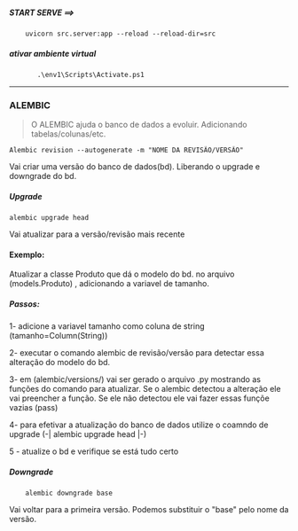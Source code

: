 #####   START SERVE ==>  
        uvicorn src.server:app --reload --reload-dir=src

#####   ativar ambiente virtual     
           .\env1\Scripts\Activate.ps1
-------------------------------------------------------------------------

### ALEMBIC

>O ALEMBIC  ajuda o banco de dados a evoluir. Adicionando tabelas/colunas/etc.

    Alembic revision --autogenerate -m "NOME DA REVISÃO/VERSÃO"
Vai criar uma versão do banco de dados(bd). Liberando o upgrade e downgrade do bd.

##### Upgrade
    alembic upgrade head
Vai atualizar para a versão/revisão mais recente

#### Exemplo:
Atualizar a classe Produto que dá o modelo do bd. no arquivo (models.Produto) , adicionando a variavel de tamanho. 

##### Passos:

1- adicione a variavel tamanho como coluna de string (tamanho=Column(String))

2- executar o comando alembic de revisão/versão para detectar essa alteração do modelo do bd.

3- em (alembic/versions/) vai ser gerado o arquivo .py mostrando as funções do comando para atualizar.
Se o alembic detectou a alteração ele vai preencher a função.
Se ele não detectou ele vai fazer essas funçõe vazias (pass)

4- para efetivar a atualização do banco de dados utilize o coamndo de upgrade (-| alembic upgrade head |-)

5 - atualize o bd e verifique se está tudo certo

##### Downgrade
        alembic downgrade base
Vai voltar para a primeira versão. Podemos substituir o "base" pelo nome da versão.

